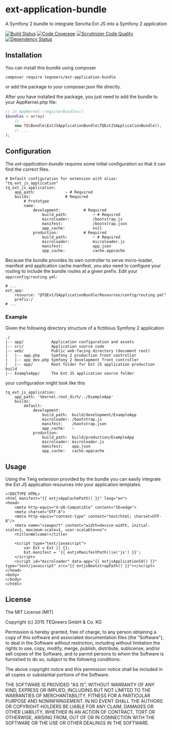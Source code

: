 # ext-application-bundle
A Symfony 2 bundle to integrate Sencha Ext JS into a Symfony 2 application

[![Build Status](https://travis-ci.org/teqneers/ext-application-bundle.svg?branch=master)](https://travis-ci.org/teqneers/ext-application-bundle)
[![Code Coverage](https://scrutinizer-ci.com/g/teqneers/ext-application-bundle/badges/coverage.png?b=master)](https://scrutinizer-ci.com/g/teqneers/ext-application-bundle/?branch=master)
[![Scrutinizer Code Quality](https://scrutinizer-ci.com/g/teqneers/ext-application-bundle/badges/quality-score.png?b=master)](https://scrutinizer-ci.com/g/teqneers/ext-application-bundle/?branch=master)
[![Dependency Status](https://www.versioneye.com/user/projects/55b4ba49643533001c000526/badge.svg?style=flat)](https://www.versioneye.com/user/projects/55b4ba49643533001c000526)

## Installation

You can install this bundle using composer

    composer require teqneers/ext-application-bundle

or add the package to your composer.json file directly.

After you have installed the package, you just need to add the bundle to your AppKernel.php file:

```php
// in AppKernel::registerBundles()
$bundles = array(
    // ...
    new TQ\Bundle\ExtJSApplicationBundle\TQExtJSApplicationBundle(),
    // ...
);
```

## Configuration

The *ext-application-bundle* requires some initial configuration so that it can find the correct files.

    # Default configuration for extension with alias: "tq_ext_js_application"
    tq_ext_js_application:
        app_path:             ~ # Required
        builds:               # Required
            # Prototype
            name:
                development:          # Required
                    build_path:           ~ # Required
                    microloader:          /bootstrap.js
                    manifest:             /bootstrap.json
                    app_cache:            null
                production:           # Required
                    build_path:           ~ # Required
                    microloader:          microloader.js
                    manifest:             app.json
                    app_cache:            cache.appcache

Because the bundle provides its own controller to serve micro-loader, manifest and application cache manifest, you also
need to configure your routing to include the bundle routes at a given prefix. Edit your `app/config/routing.yml`:

    # ...
    ext_app:
        resource: "@TQExtJSApplicationBundle/Resources/config/routing.yml"
        prefix:/
    # ...

### Example

Given the following directory structure of a fictitious Symfony 2 application

    ./
    |-- app/            Application configuration and assets
    |-- src/            Application source code
    |-- web/            Public web-facing directory (document root)
    |   |-- app.php     Symfony 2 production front controller
    |   |-- app_dev.php Symfony 2 development front controller
    |   |-- app/        Root folder for Ext JS application production build
    |-- ExampleApp/     The Ext JS application source folder


your configuration might look like this

    tq_ext_js_application:
        app_path: '%kernel.root_dir%/../ExampleApp'
        builds:
            default:
                development:
                    build_path:  build/development/ExampleApp
                    microloader: /bootstrap.js
                    manifest:    /bootstrap.json
                    app_cache:   ~
                production:
                    build_path:  build/production/ExampleApp
                    microloader: microloader.js
                    manifest:    app.json
                    app_cache:   cache.appcache

## Usage

Using the Twig extension provided by the bundle you can easily integrate the Ext JS application resources into your
application templates.

```twig
<!DOCTYPE HTML>
<html manifest="{{ extjsAppCachePath() }}" lang="en">
<head>
    <meta http-equiv="X-UA-Compatible" content="IE=edge">
    <meta charset="UTF-8">
    <meta http-equiv="content-type" content="text/html; charset=UTF-8"/>
    <meta name="viewport" content="width=device-width, initial-scale=1, maximum-scale=1, user-scalable=no">
    <title>Welcome!</title>

    <script type="text/javascript">
        var Ext = Ext || {};
        Ext.manifest = '{{ extjsManifestPath()|e('js') }}';
    </script>
    <script id="microloader" data-app="{{ extjsApplicationId() }}" type="text/javascript" src="{{ extjsBootstrapPath() }}"></script>
</head>
<body>
</body>
</html>
```

## License

The MIT License (MIT)

Copyright (c) 2015 TEQneers GmbH & Co. KG

Permission is hereby granted, free of charge, to any person obtaining a copy
of this software and associated documentation files (the "Software"), to deal
in the Software without restriction, including without limitation the rights
to use, copy, modify, merge, publish, distribute, sublicense, and/or sell
copies of the Software, and to permit persons to whom the Software is
furnished to do so, subject to the following conditions:

The above copyright notice and this permission notice shall be included in all
copies or substantial portions of the Software.

THE SOFTWARE IS PROVIDED "AS IS", WITHOUT WARRANTY OF ANY KIND, EXPRESS OR
IMPLIED, INCLUDING BUT NOT LIMITED TO THE WARRANTIES OF MERCHANTABILITY,
FITNESS FOR A PARTICULAR PURPOSE AND NONINFRINGEMENT. IN NO EVENT SHALL THE
AUTHORS OR COPYRIGHT HOLDERS BE LIABLE FOR ANY CLAIM, DAMAGES OR OTHER
LIABILITY, WHETHER IN AN ACTION OF CONTRACT, TORT OR OTHERWISE, ARISING FROM,
OUT OF OR IN CONNECTION WITH THE SOFTWARE OR THE USE OR OTHER DEALINGS IN THE
SOFTWARE.
